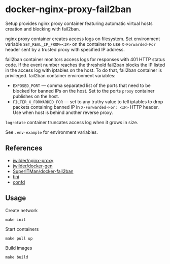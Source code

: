 # docker-nginx-proxy-fail2ban

Setup provides nginx proxy container featuring automatic virtual hosts creation and blocking with fail2ban.

nginx proxy container creates access logs on filesystem. Set environment variable `SET_REAL_IP_FROM=<IP>` on the container to use `X-Forwarded-For` header sent by a trusted proxy with specified IP address.

fail2ban container monitors access logs for responses with 401 HTTP status code. If the event number reaches the threshold fail2ban blocks the IP listed in the access log with iptables on the host. To do that, fail2ban container is privileged. fail2ban container environment variables:

* `EXPOSED_PORT` — comma separated list of the ports that need to be blocked for banned IPs on the host. Set to the ports `proxy` container publishes on the host.
* `FILTER_X_FORWARDED_FOR` — set to any truthy value to tell iptables to drop packets containing banned IP in `X-Forwarded-For: <IP>` HTTP header. Use when host is behind another reverse proxy.

`logrotate` container truncates access log when it grows in size.

See `.env-example` for environment variables.

## References

* [jwilder/nginx-proxy](https://github.com/jwilder/nginx-proxy)
* [jwilder/docker-gen](https://github.com/jwilder/docker-gen)
* [SuperITMan/docker-fail2ban](https://github.com/SuperITMan/docker-fail2ban)
* [tini](https://github.com/krallin/tini)
* [confd](https://github.com/kelseyhightower/confd)

## Usage

Create network

```
make init
```

Start containers

```
make pull up
```

Build images

```
make build
```
